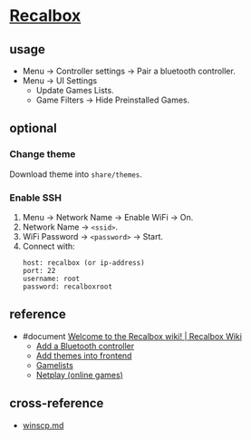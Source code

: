 # [Recalbox](https://www.recalbox.com/)

## usage

- Menu → Controller settings → Pair a bluetooth controller.
- Menu → UI Settings
	- Update Games Lists.
	- Game Filters → Hide Preinstalled Games.

## optional

### Change theme

Download theme into `share/themes`.

### Enable SSH

1. Menu → Network Name → Enable WiFi → On.
2. Network Name → `<ssid>`.
3. WiFi Password → `<password>` → Start.
4. Connect with:
   ```
   host: recalbox (or ip-address)
   port: 22
   username: root
   password: recalboxroot
   ```

## reference

- #document [Welcome to the Recalbox wiki! | Recalbox Wiki](https://wiki.recalbox.com/en/home)
	- [Add a Bluetooth controller](https://wiki.recalbox.com/en/basic-usage/first-use-and-configuration)
	- [Add themes into frontend](https://wiki.recalbox.com/en/tutorials/frontend-customization/add-themes-into-emulationstation)
	- [Gamelists](https://github.com/recalbox/recalbox-emulationstation/blob/master/GAMELISTS.md)
	- [Netplay (online games)](https://wiki.recalbox.com/en/basic-usage/features/netplay-online-games)

## cross-reference

- [winscp.md](/opt/_windows/winscp.md)
